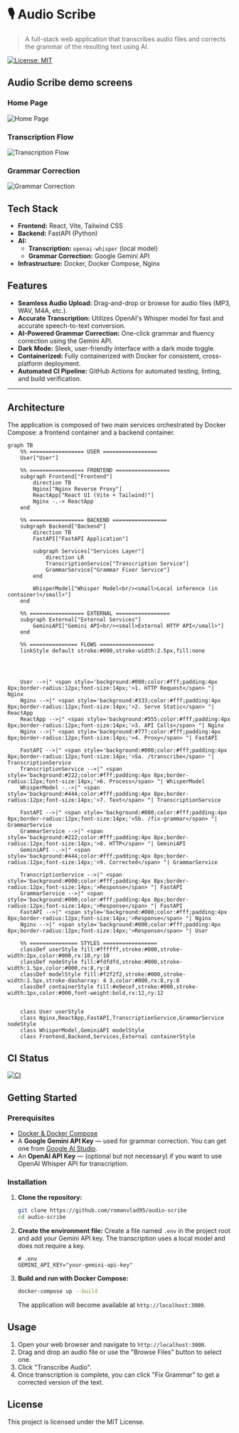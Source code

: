 # 🎙️ Audio Scribe

> A full-stack web application that transcribes audio files and corrects the grammar of the resulting text using AI.

[![License: MIT](https://img.shields.io/badge/License-MIT-yellow.svg)](https://opensource.org/licenses/MIT)

## Audio Scribe demo screens

### Home Page
![Home Page](docs/screenshots/home.png)

### Transcription Flow
![Transcription Flow](docs/screenshots/transcription.png)

### Grammar Correction
![Grammar Correction](docs/screenshots/grammar.png)

## Tech Stack

- **Frontend:** React, Vite, Tailwind CSS
- **Backend:** FastAPI (Python)
- **AI:**
  - **Transcription:** `openai-whisper` (local model)
  - **Grammar Correction:** Google Gemini API
- **Infrastructure:** Docker, Docker Compose, Nginx


## Features

- **Seamless Audio Upload:** Drag-and-drop or browse for audio files (MP3, WAV, M4A, etc.).
- **Accurate Transcription:** Utilizes OpenAI's Whisper model for fast and accurate speech-to-text conversion.
- **AI-Powered Grammar Correction:** One-click grammar and fluency correction using the Gemini API.
- **Dark Mode:** Sleek, user-friendly interface with a dark mode toggle.
- **Containerized:** Fully containerized with Docker for consistent, cross-platform deployment.
- **Automated CI Pipeline:** GitHub Actions for automated testing, linting, and build verification.

---

## Architecture

The application is composed of two main services orchestrated by Docker Compose: a frontend container and a backend container.

```mermaid
graph TB
    %% ================= USER =================
    User["User"]

    %% ================= FRONTEND =================
    subgraph Frontend["Frontend"]
        direction TB
        Nginx["Nginx Reverse Proxy"]
        ReactApp["React UI (Vite + Tailwind)"]
        Nginx -.-> ReactApp
    end

    %% ================= BACKEND =================
    subgraph Backend["Backend"]
        direction TB
        FastAPI["FastAPI Application"]
        
        subgraph Services["Services Layer"]
            direction LR
            TranscriptionService["Transcription Service"]
            GrammarService["Grammar Fixer Service"]
        end
        
        WhisperModel["Whisper Model<br/><small>Local inference (in container)</small>"]
    end

    %% ================= EXTERNAL =================
    subgraph External["External Services"]
        GeminiAPI["Gemini API<br/><small>External HTTP API</small>"]
    end

    %% =============== FLOWS =================
    linkStyle default stroke:#000,stroke-width:2.5px,fill:none




    User -->|" <span style='background:#000;color:#fff;padding:4px 8px;border-radius:12px;font-size:14px;'>1. HTTP Request</span> "| Nginx
    Nginx -->|" <span style='background:#333;color:#fff;padding:4px 8px;border-radius:12px;font-size:14px;'>2. Serve Static</span> "| ReactApp
    ReactApp -->|" <span style='background:#555;color:#fff;padding:4px 8px;border-radius:12px;font-size:14px;'>3. API Calls</span> "| Nginx
    Nginx -->|" <span style='background:#777;color:#fff;padding:4px 8px;border-radius:12px;font-size:14px;'>4. Proxy</span> "| FastAPI

    FastAPI -->|" <span style='background:#000;color:#fff;padding:4px 8px;border-radius:12px;font-size:14px;'>5a. /transcribe</span> "| TranscriptionService
    TranscriptionService -->|" <span style='background:#222;color:#fff;padding:4px 8px;border-radius:12px;font-size:14px;'>6. Process</span> "| WhisperModel
    WhisperModel -.->|" <span style='background:#444;color:#fff;padding:4px 8px;border-radius:12px;font-size:14px;'>7. Text</span> "| TranscriptionService

    FastAPI -->|" <span style='background:#000;color:#fff;padding:4px 8px;border-radius:12px;font-size:14px;'>5b. /fix-grammar</span> "| GrammarService
    GrammarService -->|" <span style='background:#222;color:#fff;padding:4px 8px;border-radius:12px;font-size:14px;'>8. HTTP</span> "| GeminiAPI
    GeminiAPI -.->|" <span style='background:#444;color:#fff;padding:4px 8px;border-radius:12px;font-size:14px;'>9. Corrected</span> "| GrammarService

    TranscriptionService -->|" <span style='background:#000;color:#fff;padding:4px 8px;border-radius:12px;font-size:14px;'>Response</span> "| FastAPI
    GrammarService -->|" <span style='background:#000;color:#fff;padding:4px 8px;border-radius:12px;font-size:14px;'>Response</span> "| FastAPI
    FastAPI -->|" <span style='background:#000;color:#fff;padding:4px 8px;border-radius:12px;font-size:14px;'>Response</span> "| Nginx
    Nginx -->|" <span style='background:#000;color:#fff;padding:4px 8px;border-radius:12px;font-size:14px;'>Response</span> "| User

    %% =============== STYLES =================
    classDef userStyle fill:#ffffff,stroke:#000,stroke-width:2px,color:#000,rx:10,ry:10
    classDef nodeStyle fill:#fdfdfd,stroke:#000,stroke-width:1.5px,color:#000,rx:8,ry:8
    classDef modelStyle fill:#f2f2f2,stroke:#000,stroke-width:1.5px,stroke-dasharray: 4 3,color:#000,rx:8,ry:8
    classDef containerStyle fill:#e9ecef,stroke:#000,stroke-width:1px,color:#000,font-weight:bold,rx:12,ry:12


    class User userStyle
    class Nginx,ReactApp,FastAPI,TranscriptionService,GrammarService nodeStyle
    class WhisperModel,GeminiAPI modelStyle
    class Frontend,Backend,Services,External containerStyle
```



## CI Status

[![CI](https://github.com/romanvlad95/audio-scribe/actions/workflows/ci.yml/badge.svg)](https://github.com/romanvlad95/audio-scribe/actions/workflows/ci.yml)


## Getting Started

### Prerequisites

- [Docker & Docker Compose](https://www.docker.com/products/docker-desktop)
- A **Google Gemini API Key** — used for grammar correction. You can get one from [Google AI Studio](https://aistudio.google.com/app/apikey).
- An **OpenAI API Key** — (optional but not necessary) if you want to use OpenAI Whisper API for transcription.
### Installation

1.  **Clone the repository:**
    ```bash
    git clone https://github.com/romanvlad95/audio-scribe
    cd audio-scribe
    ```

2.  **Create the environment file:**
    Create a file named `.env` in the project root and add your Gemini API key. The transcription uses a local model and does not require a key.
    ```text
    # .env
    GEMINI_API_KEY="your-gemini-api-key"
    ```

3.  **Build and run with Docker Compose:**
    ```bash
    docker-compose up --build
    ```
    The application will become available at `http://localhost:3000`.


## Usage

1.  Open your web browser and navigate to `http://localhost:3000`.
2.  Drag and drop an audio file or use the "Browse Files" button to select one.
3.  Click "Transcribe Audio".
4.  Once transcription is complete, you can click "Fix Grammar" to get a corrected version of the text.


## License

This project is licensed under the MIT License.
